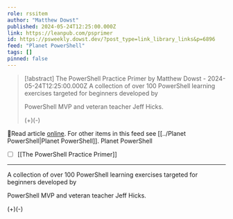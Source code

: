 ```yaml
---
role: rssitem
author: "Matthew Dowst"
published: 2024-05-24T12:25:00.000Z
link: https://leanpub.com/psprimer
id: https://psweekly.dowst.dev/?post_type=link_library_links&p=6896
feed: "Planet PowerShell"
tags: []
pinned: false
---
```

> [!abstract] The PowerShell Practice Primer by Matthew Dowst - 2024-05-24T12:25:00.000Z
> A collection of over 100 PowerShell learning exercises targeted for beginners developed by
> 
> PowerShell MVP and veteran teacher Jeff Hicks.
> 
> (+)(-)

🔗Read article [online](https://leanpub.com/psprimer). For other items in this feed see [[../Planet PowerShell|Planet PowerShell]].
Planet PowerShell
- [ ] [[The PowerShell Practice Primer]]
- - -
A collection of over 100 PowerShell learning exercises targeted for beginners developed by

PowerShell MVP and veteran teacher Jeff Hicks.

(+)(-)